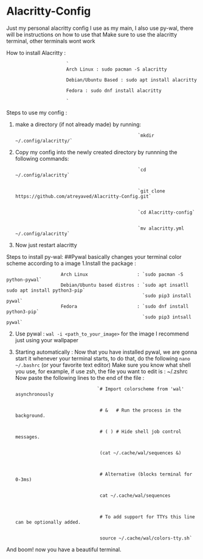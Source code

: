 # Alacritty-Config
Just my personal alacritty config I use as my main, I also use py-wal, there will be instructions on how to use that
Make sure to use the alacritty terminal, other terminals wont work

How to install Alacritty : 
                          
                          
                          `
                          Arch Linux : sudo pacman -S alacritty
                          
                          Debian/Ubuntu Based : sudo apt install alacritty
                          
                          Fedora : sudo dnf install alacritty
                          
                          `

Steps to use my config :
1. make a directory (if not already made) by running: 
                                                    
                                                    `mkdir ~/.config/alacritty/`


3. Copy my config into the newly created directory by runnning the following commands: 
                                                    
                                                    
                                                    `cd ~/.config/alacritty`
                                                    
                                                    
                                                    `git clone https://github.com/atreyaved/Alacritty-Config.git`
                                                    
                                                    
                                                    `cd Alacritty-config`
                                                    
                                                    
                                                    `mv alacritty.yml ~/.config/alacritty`
3. Now just restart alacritty


Steps to install py-wal:
##Pywal basically changes your terminal color scheme according to a image
1.Install the package : 


                        Arch Linux                  : `sudo pacman -S python-pywal` 
                        Debian/Ubuntu based distros : `sudo apt insatll sudo apt install python3-pip`
                                                      `sudo pip3 install pywal`    
                        Fedora                      : `sudo dnf install python3-pip`
                                                      `sudo pip3 intsall pywal`
2. Use pywal : 
                `wal -i <path_to_your_image>` for the image I recommend just using your wallpaper

3. Starting automatically : 
                    Now that you have installed pywal, we are gonna start it whenever your terminal starts, to do that, do the following
                    `nano ~/.bashrc` (or your favorite text editor)
                    Make sure you know what shell you use, for example, if use zsh, the file you want to edit is : ~/.zshrc
                    Now paste the following lines to the end of the file :
                                     
                                     
                                     `# Import colorscheme from 'wal' asynchronously
                                      
                                      
                                      # &   # Run the process in the background.
                                      
                                      
                                      # ( ) # Hide shell job control messages.
                                      
                                      
                                      (cat ~/.cache/wal/sequences &)
                              
                                      
                                      
                                      # Alternative (blocks terminal for 0-3ms)
                                      
                                      
                                      cat ~/.cache/wal/sequences

                                      
                                      
                                      # To add support for TTYs this line can be optionally added.
                                      
                                      
                                      source ~/.cache/wal/colors-tty.sh`
And boom! now you have a beautiful terminal.
